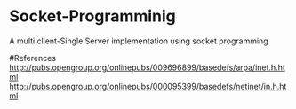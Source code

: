 # Socket-Programminig
A multi client-Single Server implementation using socket programming

#References
http://pubs.opengroup.org/onlinepubs/009696899/basedefs/arpa/inet.h.html
http://pubs.opengroup.org/onlinepubs/000095399/basedefs/netinet/in.h.html
